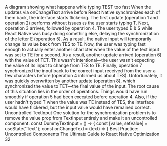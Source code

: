A diagram showing what happens while typing TEST too fast
When the updates via onChangeText arrive before React Native synchronizes each of them 
back, the interface starts flickering. The first update (operation 1 and operation 2) performs 
without issues as the user starts typing T.
Next, operation 3 arrives, followed by operation 4. The user typed E & S while React Native 
was busy doing something else, delaying the synchronization of the letter E (operation 5). As 
a result, the native input will temporarily change its value back from TES to TE.
Now, the user was typing fast enough to actually enter another character when the value of 
the text input was set to TE for a second. As a result, another update arrived (operation 6) with 
the value of TET. This wasn't intentional—the user wasn't expecting the value of its input to 
change from TES to TE.
Finally, operation 7 synchronized the input back to the correct input received from the user 
a few characters before (operation 4 informed us about TES). Unfortunately, it was quickly 
overwritten by another update (operation 8), which synchronized the value to TET—the final 
value of the input.
The root cause of this situation lies in the order of operations. Things would have run smoothly 
if operation 5 had been executed before operation 4. Also, if the user hadn't typed 
T when the 
value was TE instead of TES, the interface would have flickered, but the input value would have 
remained correct.
Uncontrolled TextInput
One solution for the synchronization problem is to remove the value prop from TextInput 
entirely and make it an uncontrolled component. 
const DummyTextInput = () => {
  const [value, setValue] = useState("Text");
  const onChangeText = (text) => {
Best Practice: Uncontrolled Components
The Ultimate Guide to React Native Optimization
32